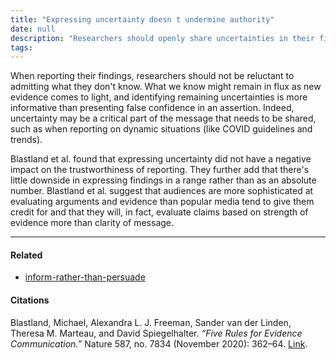```yaml
---
title: "Expressing uncertainty doesn t undermine authority"
date: null
description: "Researchers should openly share uncertainties in their findings, as expressing doubt builds trust and helps audiences better evaluate evidence, especially in changing situations like COVID-19."
tags:
---
```


When reporting their findings, researchers should not be reluctant to admitting what they don't know. What we know might remain in flux as new evidence comes to light, and identifying remaining uncertainties is more informative than presenting false confidence in an assertion. Indeed, uncertainty may be a critical part of the message that needs to be shared, such as when reporting on dynamic situations (like COVID guidelines and trends).

Blastland et al. found that expressing uncertainty did not have a negative impact on the trustworthiness of reporting. They further add that there's little downside in expressing findings in a range rather than as an absolute number. Blastland et al. suggest that audiences are more sophisticated at evaluating arguments and evidence than popular media tend to give them credit for and that they will, in fact, evaluate claims based on strength of evidence more than clarity of message.

---

#### Related

- [inform-rather-than-persuade]()

#### Citations

Blastland, Michael, Alexandra L. J. Freeman, Sander van der Linden, Theresa M. Marteau, and David Spiegelhalter. _“Five Rules for Evidence Communication.”_ Nature 587, no. 7834 (November 2020): 362–64. [Link](https://doi.org/10.1038/d41586-020-03189-1).
